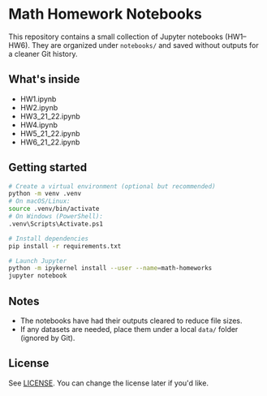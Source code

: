 # Math Homework Notebooks

This repository contains a small collection of Jupyter notebooks (HW1–HW6). They are organized under `notebooks/` and saved without outputs for a cleaner Git history.


## What's inside
- HW1.ipynb
- HW2.ipynb
- HW3_21_22.ipynb
- HW4.ipynb
- HW5_21_22.ipynb
- HW6_21_22.ipynb


## Getting started
```bash
# Create a virtual environment (optional but recommended)
python -m venv .venv
# On macOS/Linux:
source .venv/bin/activate
# On Windows (PowerShell):
.venv\Scripts\Activate.ps1

# Install dependencies
pip install -r requirements.txt

# Launch Jupyter
python -m ipykernel install --user --name=math-homeworks
jupyter notebook
```

## Notes
- The notebooks have had their outputs cleared to reduce file sizes.
- If any datasets are needed, place them under a local `data/` folder (ignored by Git).

## License
See [LICENSE](LICENSE). You can change the license later if you'd like.
